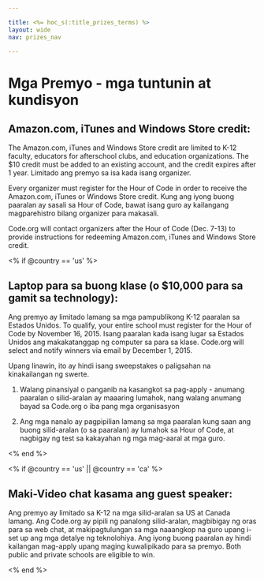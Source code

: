 ```yaml
---

title: <%= hoc_s(:title_prizes_terms) %>
layout: wide
nav: prizes_nav

---
```



# Mga Premyo - mga tuntunin at kundisyon

## Amazon.com, iTunes and Windows Store credit:

The Amazon.com, iTunes and Windows Store credit are limited to K-12 faculty, educators for afterschool clubs, and education organizations. The $10 credit must be added to an existing account, and the credit expires after 1 year. Limitado ang premyo sa isa kada isang organizer.

Every organizer must register for the Hour of Code in order to receive the Amazon.com, iTunes or Windows Store credit. Kung ang iyong buong paaralan ay sasali sa Hour of Code, bawat isang guro ay kailangang magparehistro bilang organizer para makasali.

Code.org will contact organizers after the Hour of Code (Dec. 7-13) to provide instructions for redeeming Amazon.com, iTunes and Windows Store credit.

<% if @country == 'us' %>

## Laptop para sa buong klase (o $10,000 para sa gamit sa technology):

Ang premyo ay limitado lamang sa mga pampublikong K-12 paaralan sa Estados Unidos. To qualify, your entire school must register for the Hour of Code by November 16, 2015. Isang paaralan kada isang lugar sa Estados Unidos ang makakatanggap ng computer sa para sa klase. Code.org will select and notify winners via email by December 1, 2015.

Upang linawin, ito ay hindi isang sweepstakes o paligsahan na kinakailangan ng swerte.

1) Walang pinansiyal o panganib na kasangkot sa pag-apply - anumang paaralan o silid-aralan ay maaaring lumahok, nang walang anumang bayad sa Code.org o iba pang mga organisasyon

2) Ang mga nanalo ay pagpipilian lamang sa mga paaralan kung saan ang buong silid-aralan (o sa paaralan) ay lumahok sa Hour of Code, at nagbigay ng test sa kakayahan ng mga mag-aaral at mga guro.

<% end %>

<% if @country == 'us' || @country == 'ca' %>

## Maki-Video chat kasama ang guest speaker:

Ang premyo ay limitado sa K-12 na mga silid-aralan sa US at Canada lamang. Ang Code.org ay pipili ng panalong silid-aralan, magbibigay ng oras para sa web chat, at makipagtulungan sa mga naaangkop na guro upang i-set up ang mga detalye ng teknolohiya. Ang iyong buong paaralan ay hindi kailangan mag-apply upang maging kuwalipikado para sa premyo. Both public and private schools are eligible to win.

<% end %>

